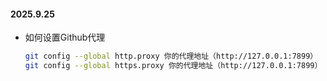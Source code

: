 #### 2025.9.25

* 如何设置Github代理

  ``````bash
  git config --global http.proxy 你的代理地址（http://127.0.0.1:7899）
  git config --global https.proxy 你的代理地址（http://127.0.0.1:7899）
  ``````

  